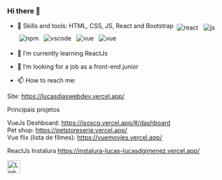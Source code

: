 ### Hi there 👋

<!--
**lucasdgimenez/lucasdgimenez** is a ✨ _special_ ✨ repository because its `README.md` (this file) appears on your GitHub profile.
-->


- 🔭 Skills and tools: HTML, CSS, JS, React and Bootstrap
  <img src="https://github.com/Quadrified/Quadrified/blob/master/assets/svg/dev/frameworks/react.svg" alt="react" style="vertical-align:top; margin:4px">
  <img src="https://github.com/Quadrified/Quadrified/blob/master/assets/svg/dev/languages/js.svg" alt="js" style="vertical-align:top; margin:4px">
  <img src="https://github.com/Quadrified/Quadrified/blob/master/assets/svg/dev/services/npm.svg" alt="npm" style="vertical-align:top; margin:4px">
  <img src="https://github.com/Quadrified/Quadrified/blob/master/assets/svg/dev/tools/visualstudio_code.svg" alt="vscode" style="vertical-align:top; margin:4px">
  <img src="https://github.com/Quadrified/Quadrified/blob/master/assets/svg/dev/frameworks/vue.svg" alt="vue" style="vertical-align:top; margin:4px">
  <img src="https://github.com/Quadrified/Quadrified/blob/master/assets/svg/dev/languages/html.svg" alt="vue" style="vertical-align:top; margin:4px">

- 🌱 I’m currently learning ReactJs
- 🤔 I’m looking for a job as a front-end junior
- 📫 How to reach me: 

Site: https://lucasdiaswebdev.vercel.app/

Principais projetos

VueJs
Deshboard: https://isoscq.vercel.app/#/dashboard <br> 
Pet shop: https://petstoreserie.vercel.app/ <br>
Vue flix (lista de filmes): https://vuemovies.vercel.app/ <br>

ReactJs
Instalura https://instalura-lucas-lucasdgimenez.vercel.app/ <br>

<a href="https://www.linkedin.com/in/lucasdgimenez"><img src="https://github.com/Quadrified/Quadrified/blob/master/assets/my_svgs/linkedin.svg" width="30px" alt="LinkedIn"></a> &nbsp; &nbsp;
